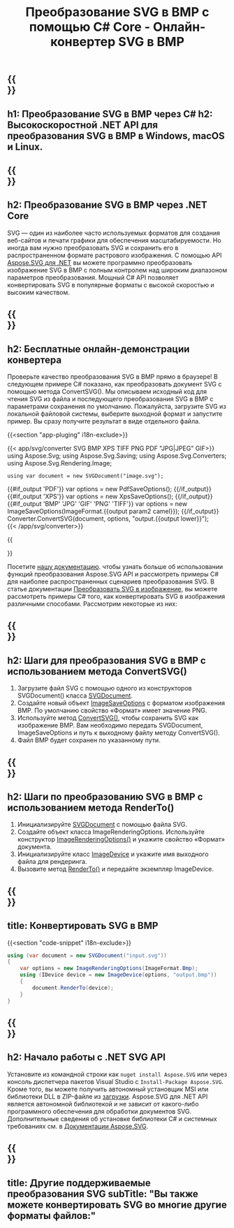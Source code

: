 ﻿---
translation: true
template: ./../_template-child.md
title: Преобразование SVG в BMP с помощью C# Core - Онлайн-конвертер SVG в BMP
description: Загружайте и конвертируйте SVG в BMP с помощью .NET Core API в Windows, macOS и Linux. Попробуйте онлайн Конвертер SVG в BMP бесплатно!
url: /net/conversion/svg-to-bmp/
family: svg
platformtag: net
feature: conversion
informat: SVG
outformat: BMP
otherformats: GIF BMP JPEG PNG TIFF PDF XPS
---

{{<section banner>}}
---
h1: Преобразование SVG в BMP через C#
h2: Высокоскоростной .NET API для преобразования SVG в BMP в Windows, macOS и Linux.
---

{{<section overview>}}
---
h2: Преобразование SVG в BMP через .NET Core
---

SVG — один из наиболее часто используемых форматов для создания веб-сайтов и печати графики для обеспечения масштабируемости. Но иногда вам нужно преобразовать SVG и сохранить его в распространенном формате растрового изображения. С помощью API [Aspose.SVG для .NET](https://products.aspose.com/svg/net/) вы можете программно преобразовать изображение SVG в BMP с полным контролем над широким диапазоном параметров преобразования. Мощный C# API позволяет конвертировать SVG в популярные форматы с высокой скоростью и высоким качеством.


{{<section demos>}}
---
h2: Бесплатные онлайн-демонстрации конвертера
---

Проверьте качество преобразования SVG в BMP прямо в браузере! В следующем примере C# показано, как преобразовать документ SVG с помощью метода ConvertSVG(). Мы описываем исходный код для чтения SVG из файла и последующего преобразования SVG в BMP с параметрами сохранения по умолчанию. Пожалуйста, загрузите SVG из локальной файловой системы, выберите выходной формат и запустите пример. Вы сразу получите результат в виде отдельного файла.

{{<section "app-pluging" i18n-exclude>}}

{{< app/svg/converter SVG BMP XPS TIFF PNG PDF "JPG|JPEG" GIF>}}
using Aspose.Svg;
using Aspose.Svg.Saving;
using Aspose.Svg.Converters;
using Aspose.Svg.Rendering.Image;

    using var document = new SVGDocument("image.svg");
{{#if_output 'PDF'}}
    var options = new PdfSaveOptions();
{{/if_output}}
{{#if_output 'XPS'}}
    var options = new XpsSaveOptions();
{{/if_output}}
{{#if_output 'BMP' 'JPG' 'GIF' 'PNG' 'TIFF'}}
    var options = new ImageSaveOptions(ImageFormat.{{output param2 camel}});
{{/if_output}}
    Converter.ConvertSVG(document, options, "output.{{output lower}}");   
{{< /app/svg/converter>}} 

{{<section documentation>}}

Посетите <a href="https://docs.aspose.com/svg/net/how-to-work-with-aspose-svg-api/converting/" target="_blank">нашу документацию</a>. чтобы узнать больше об использовании функций преобразования Aspose.SVG API и рассмотреть примеры C# для наиболее распространенных сценариев преобразования SVG. В статье документации <a href="https://docs.aspose.com/svg/net/how-to-work-with-aspose-svg-api/convert-svg-to-image/" target="_blank ">Преобразовать SVG в изображение</a>, вы можете рассмотреть примеры C# того, как конвертировать SVG в изображения различными способами. Рассмотрим некоторые из них:

{{<section steps1>}}
---
h2: Шаги для преобразования SVG в BMP с использованием метода ConvertSVG()
---
1. Загрузите файл SVG с помощью одного из конструкторов SVGDocument() класса [SVGDocument](https://apireference.aspose.com/svg/net/aspose.svg/svgdocument).
1. Создайте новый объект [ImageSaveOptions](https://apireference.aspose.com/svg/net/aspose.svg.saving/imagesaveoptions) с форматом изображения BMP. По умолчанию свойство «Формат» имеет значение PNG.
1. Используйте метод [ConvertSVG()](https://apireference.aspose.com/svg/net/aspose.svg.converters/converter/convertsvg/), чтобы сохранить SVG как изображение BMP. Вам необходимо передать SVGDocument, ImageSaveOptions и путь к выходному файлу методу ConvertSVG().
1. Файл BMP будет сохранен по указанному пути.



{{<section steps2>}}
---
h2: Шаги по преобразованию SVG в BMP с использованием метода RenderTo()
---
1. Инициализируйте [SVGDocument](https://apireference.aspose.com/svg/net/aspose.svg/svgdocument) с помощью файла SVG.
1. Создайте объект класса ImageRenderingOptions. Используйте конструктор [ImageRenderingOptions()](https://apireference.aspose.com/svg/net/aspose.svg.rendering.image/imagerenderingoptions/constructors/1) и укажите свойство «Формат» документа.
1. Инициализируйте класс [ImageDevice](https://apireference.aspose.com/svg/net/aspose.svg.rendering.image/imagedevice) и укажите имя выходного файла для рендеринга.
1. Вызовите метод [RenderTo()](https://apireference.aspose.com/svg/net/aspose.svg/svgdocument/methods/renderto) и передайте экземпляр ImageDevice.



{{<section code-text>}}
---
title: Конвертировать SVG в BMP
---

{{<section "code-snippet" i18n-exclude>}}

```cs
using (var document = new SVGDocument("input.svg"))
{
	var options = new ImageRenderingOptions(ImageFormat.Bmp);
	using (IDevice device = new ImageDevice(options, "output.bmp"))
	{
		document.RenderTo(device);                    
	}
}
```

{{<section get-started>}}
---
h2: Начало работы с .NET SVG API
---

Установите из командной строки как ```nuget install Aspose.SVG``` или через консоль диспетчера пакетов Visual Studio с ```Install-Package Aspose.SVG```.
Кроме того, вы можете получить автономный установщик MSI или библиотеки DLL в ZIP-файле из [загрузки](https://downloads.aspose.com/svg/net). Aspose.SVG для .NET API является автономной библиотекой и не зависит от какого-либо программного обеспечения для обработки документов SVG.
 Дополнительные сведения об установке библиотеки C# и системных требованиях см. в [Документации Aspose.SVG](https://docs.aspose.com/svg/net/getting-started/).

{{<section other-conversions>}}
---
title: Другие поддерживаемые преобразования SVG
subTitle: "Вы также можете конвертировать SVG во многие другие форматы файлов:"
---